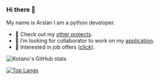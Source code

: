 ### Hi there 👋

My name is Arslan I am a python developer.

- 🔭 Check out my [other projects](https://github.com/kotano-snippets/).
- 👯 I’m looking for collaborator to work on my [application](https://kotano.github.io/Tempo/).
- 💬 Interested in job offers ([click](https://kotano.github.io/)).

<!--
**kotano/kotano** is a ✨ _special_ ✨ repository because its `README.md` (this file) appears on your GitHub profile.

Here are some ideas to get you started:

- 🔭 I’m currently working on ...
- 🌱 I’m currently learning ...
- 👯 I’m looking to collaborate on ...
- 🤔 I’m looking for help with ...
- 💬 Ask me about ...
- 📫 How to reach me: ...
- 😄 Pronouns: ...
- ⚡ Fun fact: ...
-->

![Kotano's GitHub stats](https://github-readme-stats.vercel.app/api?username=kotano&count_private=true)

[![Top Langs](https://github-readme-stats.vercel.app/api/top-langs/?username=kotano&layout=compact&hide=html)](https://github.com/anuraghazra/github-readme-stats)
